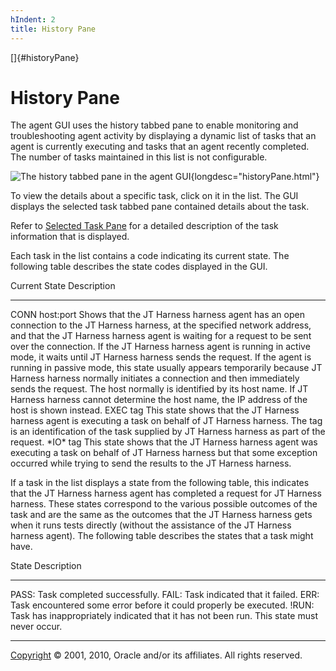 ```yaml
---
hIndent: 2
title: History Pane
---
```


[]{#historyPane}

# History Pane

The agent GUI uses the history tabbed pane to enable monitoring and troubleshooting agent activity
by displaying a dynamic list of tasks that an agent is currently executing and tasks that an agent
recently completed. The number of tasks maintained in this list is not configurable.

![The history tabbed pane in the agent
GUI](../../images/agentGUIhistory.gif){longdesc="historyPane.html"}

To view the details about a specific task, click on it in the list. The GUI displays the selected
task tabbed pane contained details about the task.

Refer to [Selected Task Pane](taskPane.html) for a detailed description of the task information that
is displayed.

Each task in the list contains a code indicating its current state. The following table describes
the state codes displayed in the GUI.

  Current State    Description
  ---------------- ------------------------------------------------------------------------------------------------------------------------------------------------------------------------------------------------------------------------------------------------------------------------------------------------------------------------------------------------------------------------------------------------------------------------------------------------------------------------------------------------------------------------------------------------------------------------------------------------------------------------------------------------------------------------------------
  CONN host:port   Shows that the JT Harness harness agent has an open connection to the JT Harness harness, at the specified network address, and that the JT Harness harness agent is waiting for a request to be sent over the connection. If the JT Harness harness agent is running in active mode, it waits until JT Harness harness sends the request. If the agent is running in passive mode, this state usually appears temporarily because JT Harness harness normally initiates a connection and then immediately sends the request. The host normally is identified by its host name. If JT Harness harness cannot determine the host name, the IP address of the host is shown instead.
  EXEC tag         This state shows that the JT Harness harness agent is executing a task on behalf of JT Harness harness. The tag is an identification of the task supplied by JT Harness harness as part of the request.
  \*IO\* tag       This state shows that the JT Harness harness agent was executing a task on behalf of JT Harness harness but that some exception occurred while trying to send the results to the JT Harness harness.

If a task in the list displays a state from the following table, this indicates that the JT Harness
harness agent has completed a request for JT Harness harness. These states correspond to the various
possible outcomes of the task and are the same as the outcomes that the JT Harness harness gets when
it runs tests directly (without the assistance of the JT Harness harness agent). The following table
describes the states that a task might have.

  State   Description
  ------- -------------------------------------------------------------------------------------------
  PASS:   Task completed successfully.
  FAIL:   Task indicated that it failed.
  ERR:    Task encountered some error before it could properly be executed.
  !RUN:   Task has inappropriately indicated that it has not been run. This state must never occur.

----------------------------------------------------------------------------------------------------

[Copyright](../copyright.html) © 2001, 2010, Oracle and/or its affiliates. All rights reserved.
